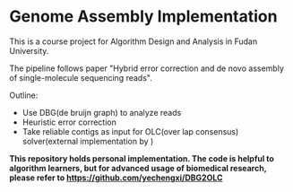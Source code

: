 # Genome Assembly Implementation

This is a course project for Algorithm Design and Analysis in Fudan University.

The pipeline follows paper "Hybrid error correction and de novo assembly of single-molecule sequencing reads".

Outline:
- Use DBG(de bruijn graph) to analyze reads
- Heuristic error correction
- Take reliable contigs as input for OLC(over lap consensus) solver(external implementation by )

**This repository holds personal implementation. The code is helpful to algorithm learners, but for advanced usage of biomedical research, please refer to https://github.com/yechengxi/DBG2OLC**
